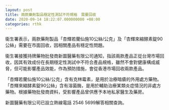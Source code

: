 ```yaml
---
layout: post
title: 兩款藥劑製品穩定性測試不符規格　需要回收
date: 2020-09-14 18:22:07.000000000 +08:00
categories: rthk
---
```


衞生署表示，兩款藥劑製品「杏輝若蘭仙施10公絲/公克」及「杏輝來縮酵素錠90公絲」需要在市面回收，因相關產品有穩定性問題。

衞生署接獲持牌藥物批發商新圖醫藥有限公司通知，指該兩款產品正從台灣市場回收，因其有效成份在長期穩定性測試中不符合產品規格，雖然不會對健康構成威脅，但可能影響產品效能，作為預防措施，會從香港市場回收兩款產品。

「杏輝若蘭仙施10公絲/公克」含有克林霉素，是用於治療暗瘡的外用處方藥物。「杏輝來縮酵素錠90公絲」含有溶菌酶，是用於輔助治療某類炎症情況的非處方藥物。根據藥物批發商資料，受影響產品曾供應予本地私家醫生及藥房。

新圖醫藥有限公司已設立熱線電話 2546 5699解答相關查詢。
